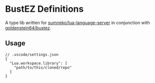 # BustEZ Definitions

A type lib written for [sumneko/lua-language-server](https://github.com/sumneko/lua-language-server) in conjunction with [goldenstein64/bustez](https://github.com/goldenstein64/bustez).

## Usage

```jsonc
// .vscode/settings.json
{
  "Lua.workspace.library": [
    "path/to/this/cloned/repo"
  ]
}
```
